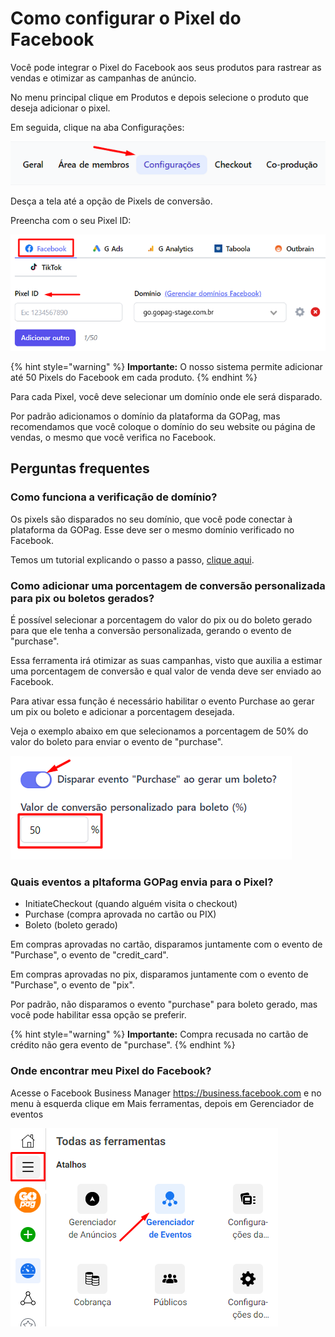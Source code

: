 # Como configurar o Pixel do Facebook

Você pode integrar o Pixel do Facebook aos seus produtos para rastrear as vendas e otimizar as campanhas de anúncio.

No menu principal clique em Produtos e depois selecione o produto que deseja adicionar o pixel.

Em seguida, clique na aba Configurações:

![](/assets/ads/01_fb_menu_config.png)

Desça a tela até a opção de Pixels de conversão.

Preencha com o seu Pixel ID:

![](/assets/ads/02_fb_menu_opcoes.png)

{% hint style="warning" %}
**Importante:** O nosso sistema permite adicionar até 50 Pixels do Facebook em cada produto.
{% endhint %}

Para cada Pixel, você deve selecionar um domínio onde ele será disparado.

Por padrão adicionamos o domínio da plataforma da GOPag, mas recomendamos que você coloque o domínio do seu website ou página de vendas, o mesmo que você verifica no Facebook. 

## Perguntas frequentes

### Como funciona a verificação de domínio?

Os pixels são disparados no seu domínio, que você pode conectar à plataforma da GOPag. Esse deve ser o mesmo domínio verificado no Facebook.

<!-- LEMBRAR DE PREENCHER O LINK DE ATALHO-->

Temos um tutorial explicando o passo a passo, [clique aqui]().

### Como adicionar uma porcentagem de conversão personalizada para pix ou boletos gerados?

É possível selecionar a porcentagem do valor do pix ou do boleto gerado para que ele tenha a conversão personalizada, gerando o evento de "purchase".

Essa ferramenta irá otimizar as suas campanhas, visto que auxilia a estimar uma porcentagem de conversão e qual valor de venda deve ser enviado ao Facebook.

Para ativar essa função é necessário habilitar o evento Purchase ao gerar um pix ou boleto e adicionar a porcentagem desejada.

Veja o exemplo abaixo em que selecionamos a porcentagem de 50% do valor do boleto para enviar o evento de "purchase".

![](/assets/ads/03_fb_menu_switch.png)

### Quais eventos a pltaforma GOPag envia para o Pixel?

- InitiateCheckout (quando alguém visita o checkout)
- Purchase (compra aprovada no cartão ou PIX)
- Boleto (boleto gerado)

Em compras aprovadas no cartão, disparamos juntamente com o evento de "Purchase", o evento de "credit_card".

Em compras aprovadas no pix, disparamos juntamente com o evento de "Purchase", o evento de "pix".

Por padrão, não disparamos o evento "purchase" para boleto gerado, mas você pode habilitar essa opção se preferir.

{% hint style="warning" %}
**Importante:** Compra recusada no cartão de crédito não gera evento de "purchase".
{% endhint %}

### Onde encontrar meu Pixel do Facebook?

Acesse o Facebook Business Manager https://business.facebook.com e no menu à esquerda clique em Mais ferramentas, depois em Gerenciador de eventos

![](/assets/ads/04_fb_menu_gerenciador.png)

